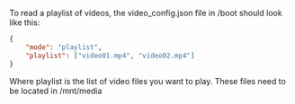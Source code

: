 To read a playlist of videos, the video_config.json file in /boot should look like this:

```json
{
    "mode": "playlist",
    "playlist": ["video01.mp4", "video02.mp4"]
}
```

Where playlist is the list of video files you want to play.  These files need to be located in /mnt/media
